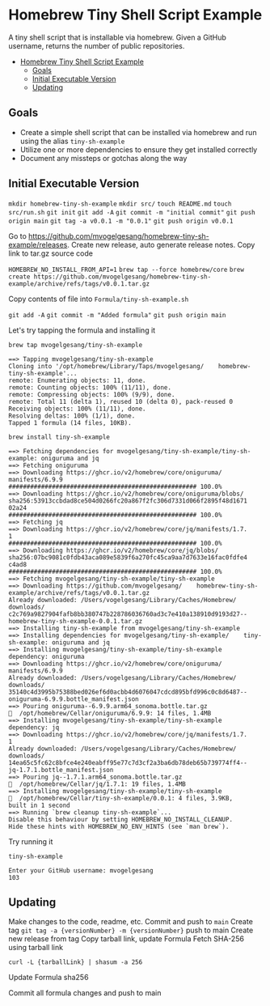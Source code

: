 # Homebrew Tiny Shell Script Example

A tiny shell script that is installable via homebrew. Given a GitHub username, returns the number of public repositories.

- [Homebrew Tiny Shell Script Example](#homebrew-tiny-shell-script-example)
  - [Goals](#goals)
  - [Initial Executable Version](#initial-executable-version)
  - [Updating](#updating)


## Goals

- Create a simple shell script that can be installed via homebrew and run using the alias `tiny-sh-example`
- Utilize one or more dependencies to ensure they get installed correctly
- Document any missteps or gotchas along the way

## Initial Executable Version

`mkdir homebrew-tiny-sh-example`
`mkdir src/`
`touch README.md`
`touch src/run.sh`
`git init`
`git add -A`
`git commit -m "initial commit"`
`git push origin main`
`git tag -a v0.0.1 -m "0.0.1"`
`git push origin v0.0.1`

Go to https://github.com/mvogelgesang/homebrew-tiny-sh-example/releases. 
Create new release, auto generate release notes.
Copy link to tar.gz source code

`HOMEBREW_NO_INSTALL_FROM_API=1`
`brew tap --force homebrew/core`
`brew create https://github.com/mvogelgesang/homebrew-tiny-sh-example/archive/refs/tags/v0.0.1.tar.gz`

Copy contents of file into `Formula/tiny-sh-example.sh`

`git add -A`
`git commit -m "Added formula"`
`git push origin main`

Let's try tapping the formula and installing it

`brew tap mvogelgesang/tiny-sh-example`

    ==> Tapping mvogelgesang/tiny-sh-example
    Cloning into '/opt/homebrew/Library/Taps/mvogelgesang/    homebrew-tiny-sh-example'...
    remote: Enumerating objects: 11, done.
    remote: Counting objects: 100% (11/11), done.
    remote: Compressing objects: 100% (9/9), done.
    remote: Total 11 (delta 1), reused 10 (delta 0), pack-reused 0
    Receiving objects: 100% (11/11), done.
    Resolving deltas: 100% (1/1), done.
    Tapped 1 formula (14 files, 10KB).

`brew install tiny-sh-example`

    ==> Fetching dependencies for mvogelgesang/tiny-sh-example/tiny-sh-example: oniguruma and jq
    ==> Fetching oniguruma
    ==> Downloading https://ghcr.io/v2/homebrew/core/oniguruma/    manifests/6.9.9
    #################################################### 100.0%
    ==> Downloading https://ghcr.io/v2/homebrew/core/oniguruma/blobs/    sha256:53913ccbdad8ce504d0266fc20a867f2fc306d7331d066f2895f48d1671    02a24
    #################################################### 100.0%
    ==> Fetching jq
    ==> Downloading https://ghcr.io/v2/homebrew/core/jq/manifests/1.7.    1
    #################################################### 100.0%
    ==> Downloading https://ghcr.io/v2/homebrew/core/jq/blobs/    sha256:07bc9081c0fdb43aca089e5839f6a270fc45ca9aa7d7633e16fac0fdfe4    c4ad8
    #################################################### 100.0%
    ==> Fetching mvogelgesang/tiny-sh-example/tiny-sh-example
    ==> Downloading https://github.com/mvogelgesang/    homebrew-tiny-sh-example/archive/refs/tags/v0.0.1.tar.gz
    Already downloaded: /Users/vogelgesang/Library/Caches/Homebrew/    downloads/    c2c769a9827904fafb8bb380747b228786036760ad3c7e410a138910d9193d27--    homebrew-tiny-sh-example-0.0.1.tar.gz
    ==> Installing tiny-sh-example from mvogelgesang/tiny-sh-example
    ==> Installing dependencies for mvogelgesang/tiny-sh-example/    tiny-sh-example: oniguruma and jq
    ==> Installing mvogelgesang/tiny-sh-example/tiny-sh-example     dependency: oniguruma
    ==> Downloading https://ghcr.io/v2/homebrew/core/oniguruma/    manifests/6.9.9
    Already downloaded: /Users/vogelgesang/Library/Caches/Homebrew/    downloads/    35140c4d3995b75388bed026ef6d0acbb4d6076047cdcd895bfd996c0c8d6487--    oniguruma-6.9.9.bottle_manifest.json
    ==> Pouring oniguruma--6.9.9.arm64_sonoma.bottle.tar.gz
    🍺  /opt/homebrew/Cellar/oniguruma/6.9.9: 14 files, 1.4MB
    ==> Installing mvogelgesang/tiny-sh-example/tiny-sh-example     dependency: jq
    ==> Downloading https://ghcr.io/v2/homebrew/core/jq/manifests/1.7.    1
    Already downloaded: /Users/vogelgesang/Library/Caches/Homebrew/    downloads/    14ea65c5fc62c8bfce4e240eabff95e77c7d3cf2a3ba6db78deb65b739774ff4--    jq-1.7.1.bottle_manifest.json
    ==> Pouring jq--1.7.1.arm64_sonoma.bottle.tar.gz
    🍺  /opt/homebrew/Cellar/jq/1.7.1: 19 files, 1.4MB
    ==> Installing mvogelgesang/tiny-sh-example/tiny-sh-example
    🍺  /opt/homebrew/Cellar/tiny-sh-example/0.0.1: 4 files, 3.9KB,     built in 1 second
    ==> Running `brew cleanup tiny-sh-example`...
    Disable this behaviour by setting HOMEBREW_NO_INSTALL_CLEANUP.
    Hide these hints with HOMEBREW_NO_ENV_HINTS (see `man brew`).

Try running it

`tiny-sh-example`

    Enter your GitHub username: mvogelgesang
    103

## Updating

Make changes to the code, readme, etc. Commit and push to `main`
Create tag `git tag -a {versionNumber} -m {versionNumber}` push to main
Create new release from tag
Copy tarball link, update Formula
Fetch SHA-256 using tarball link

`curl -L {tarballLink} | shasum -a 256`

Update Formula sha256

Commit all formula changes and push to main
